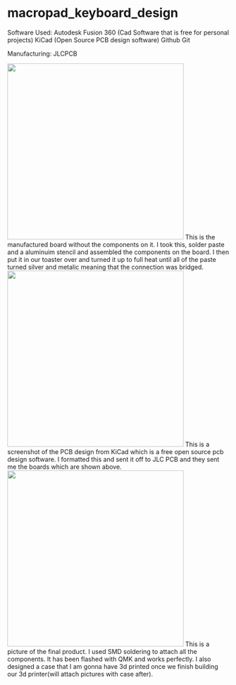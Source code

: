 # macropad_keyboard_design
Software Used:
Autodesk Fusion 360 (Cad Software that is free for personal projects)
KiCad (Open Source PCB design software)
Github
Git

Manufacturing:
JLCPCB

<img src="https://user-images.githubusercontent.com/78571959/116122398-f61b3380-a67e-11eb-8e62-2cadcc65ed79.JPG" data-canonical-src="https://user-images.githubusercontent.com/78571959/116122398-f61b3380-a67e-11eb-8e62-2cadcc65ed79.JPG" width="400" />
This is the manufactured board without the components on it. I took this, solder paste and a aluminuim stencil and assembled the components on the board. I then put it in our toaster over and turned it up to full heat until all of the paste turned silver and metalic meaning that the connection was bridged.

<img src="https://user-images.githubusercontent.com/78571959/116125643-fcabaa00-a682-11eb-8ca6-44903cc6f915.png" data-canonical-src="https://user-images.githubusercontent.com/78571959/116125643-fcabaa00-a682-11eb-8ca6-44903cc6f915.png" width="400" />
This is a screenshot of the PCB design from KiCad which is a free open source pcb design software. I formatted this and sent it off to JLC PCB and they sent me the boards which are shown above.

<img src="https://user-images.githubusercontent.com/78571959/116129293-2cf54780-a687-11eb-821c-fa97d42b336f.JPG" data-canonical-src="https://user-images.githubusercontent.com/78571959/116129293-2cf54780-a687-11eb-821c-fa97d42b336f.JPG" width="400" />
This is a picture of the final product. I used SMD soldering to attach all the components. It has been flashed with QMK and works perfectly. I also designed a case that I am gonna have 3d printed once we finish building our 3d printer(will attach pictures with case after). 
